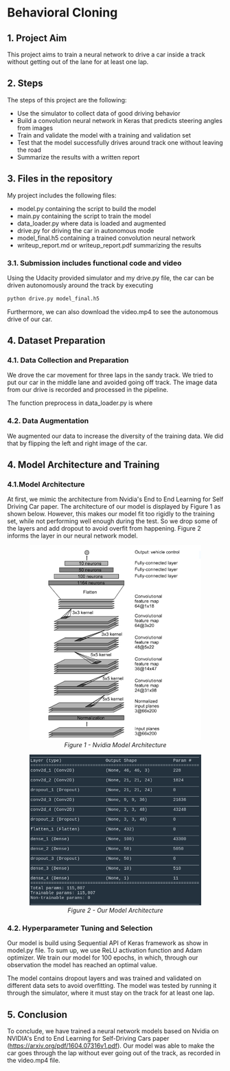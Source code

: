 # **Behavioral Cloning** 

## 1. Project Aim

This project aims to train a neural network to drive a car inside a track without getting out of the lane for at least one lap.

## 2. Steps

The steps of this project are the following:
* Use the simulator to collect data of good driving behavior
* Build a convolution neural network in Keras that predicts steering angles from images
* Train and validate the model with a training and validation set
* Test that the model successfully drives around track one without leaving the road
* Summarize the results with a written report

## 3. Files in the repository

My project includes the following files:
* model.py containing the script to build the model
* main.py containing the script to train the model
* data_loader.py where data is loaded and augmented
* drive.py for driving the car in autonomous mode
* model_final.h5 containing a trained convolution neural network 
* writeup_report.md or writeup_report.pdf summarizing the results

### 3.1. Submission includes functional code and video
Using the Udacity provided simulator and my drive.py file, the car can be driven autonomously around the track by executing 
```sh
python drive.py model_final.h5
```
Furthermore, we can also download the video.mp4 to see the autonomous drive of our car.

## 4. Dataset Preparation

### 4.1. Data Collection and Preparation

We drove the car movement for three laps in the sandy track. We tried to put our car in the middle lane and avoided going off track. The image data from our drive is recorded and processed in the pipeline.

The function preprocess in data_loader.py is where  

### 4.2. Data Augmentation

We augmented our data to increase the diversity of the training data. We did that by flipping the left and right image of the car.

## 4. Model Architecture and Training

###  4.1.Model Architecture

At first, we mimic the architecture from Nvidia's End to End Learning for Self Driving Car paper. The architecture of our model is displayed by Figure 1 as shown below.  However, this makes our model fit too rigidly to the training set, while not performing well enough during the test. So we drop some of the layers and add dropout to avoid overfit from happening. Figure 2 informs the layer in our neural network model.

<p align="center">
 <img src="https://github.com/arief25ramadhan/udacity-behavioral-cloning/blob/main/cnn.PNG"  width="400">
 <br>
 <em>Figure 1 - Nvidia Model Architecture</em>
</p>

<p align="center">
 <img src="https://github.com/arief25ramadhan/udacity-behavioral-cloning/blob/main/model_sum.png"  width="400">
 <br>
 <em>Figure 2 - Our Model Architecture</em>
</p>


### 4.2. Hyperparameter Tuning and Selection 

Our model is build using Sequential API of Keras framework as show in model.py file. To sum up, we use ReLU activation function and Adam optimizer. We train our model for 100 epochs, in which, through our observation the model has reached an optimal value.

The model contains dropout layers and was trained and validated on different data sets to avoid overfitting. The model was tested by running it through the simulator, where it must stay on the track for at least one lap.

## 5. Conclusion

To conclude, we have trained a neural network models based on Nvidia on NVIDIA's End to End Learning for Self-Driving Cars paper (https://arxiv.org/pdf/1604.07316v1.pdf). Our model was able to make the car goes through the lap without ever going out of the track, as recorded in the video.mp4 file.
